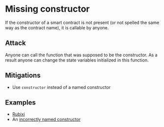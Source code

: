 # Missing constructor

If the constructor of a smart contract is not present (or not spelled the same way as the contract name), it is callable by anyone.

## Attack
Anyone can call the function that was supposed to be the constructor.
As a result anyone can change the state variables initialized in this function.

## Mitigations

- Use `constructor` instead of a named constructor

## Examples
- [Rubixi](https://etherscan.io/address/0xe82719202e5965Cf5D9B6673B7503a3b92DE20be#code)
- An [incorrectly named constructor](missing_constructor/Missing.sol)
